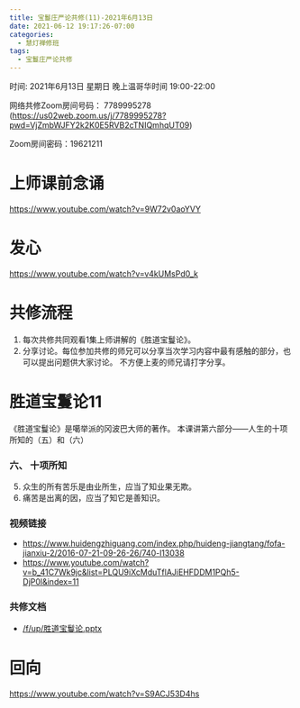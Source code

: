 ```yaml
---
title: 宝鬘庄严论共修(11)-2021年6月13日
date: 2021-06-12 19:17:26-07:00
categories:
  - 慧灯禅修班
tags:
  - 宝鬘庄严论共修
---
```

<!--StartFragment-->
时间: 2021年6月13日 星期日 晚上温哥华时间 19:00-22:00

网络共修Zoom房间号码： 7789995278 (<https://us02web.zoom.us/j/7789995278?pwd=VjZmbWJFY2k2K0E5RVB2cTNIQmhqUT09>)

Zoom房间密码：19621211

# 上师课前念诵

<https://www.youtube.com/watch?v=9W72v0aoYVY>

# 发心

<https://www.youtube.com/watch?v=v4kUMsPd0_k>

# 共修流程

1. 每次共修共同观看1集上师讲解的《胜道宝鬘论》。
2. 分享讨论。每位参加共修的师兄可以分享当次学习内容中最有感触的部分，也可以提出问题供大家讨论。 不方便上麦的师兄请打字分享。

# 胜道宝鬘论11

《胜道宝鬘论》是噶举派的冈波巴大师的著作。 本课讲第六部分——人生的十项所知的（五）和（六）


### 六、 十项所知

5. 众生的所有苦乐是由业所生，应当了知业果无欺。
6. 痛苦是出离的因，应当了知它是善知识。



### 视频链接

* <https://www.huidengzhiguang.com/index.php/huideng-jiangtang/fofa-jianxiu-2/2016-07-21-09-26-26/740-l13038>
* <https://www.youtube.com/watch?v=b_41C7Wk9jc&list=PLQU9iXcMduTflAJiEHFDDM1PQh5-DjP0l&index=11>

### 共修文档

* [/f/up/胜道宝鬘论.pptx](https://huidengvan.netlify.app/f/up/%E8%83%9C%E9%81%93%E5%AE%9D%E9%AC%98%E8%AE%BA.pptx)


# 回向

<https://www.youtube.com/watch?v=S9ACJ53D4hs>

<!--EndFragment-->

